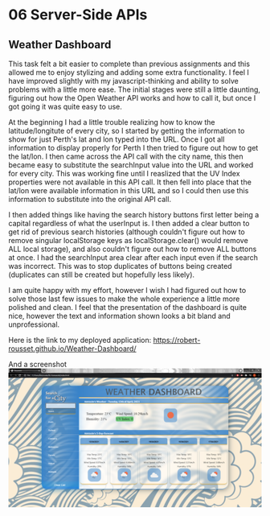 # 06 Server-Side APIs

## Weather Dashboard

This task felt a bit easier to complete than previous assignments and this allowed me to enjoy stylizing and adding some extra functionality. I feel I have improved slightly with my javascript-thinking and ability to solve problems with a little more ease. The initial stages were still a little daunting, figuring out how the Open Weather API works and how to call it, but once I got going it was quite easy to use. 

At the beginning I had a little trouble realizing how to know the latitude/longitute of every city, so I started by getting the information to show for just Perth's lat and lon typed into the URL. Once I got all information to display properly for Perth I then tried to figure out how to get the lat/lon. I then came across the API call with the city name, this then became easy to substitute the searchInput value into the URL and worked for every city. This was working fine until I reaslized that the UV Index properties were not available in this API call. It then fell into place that the lat/lon were available information in this URL and so I could then use this information to substitute into the original API call. 

I then added things like having the search history buttons first letter being a capital regardless of what the userInput is. I then added a clear button to get rid of previous search histories (although couldn't figure out how to remove singular localStorage keys as localStorage.clear() would remove ALL local storage), and also couldn't figure out how to remove ALL buttons at once. I had the searchInput area clear after each input even if the search was incorrect. This was to stop duplicates of buttons being created (duplicates can still be created but hopefully less likely).

I am quite happy with my effort, however I wish I had figured out how to solve those last few issues to make the whole experience a little more polished and clean. I feel that the presentation of the dashboard is quite nice, however the text and information shown looks a bit bland and unprofessional. 

Here is the link to my deployed application: https://robert-rousset.github.io/Weather-Dashboard/

And a screenshot ![Screenshot](./Assets/Images/WeatherDashboard.png)
